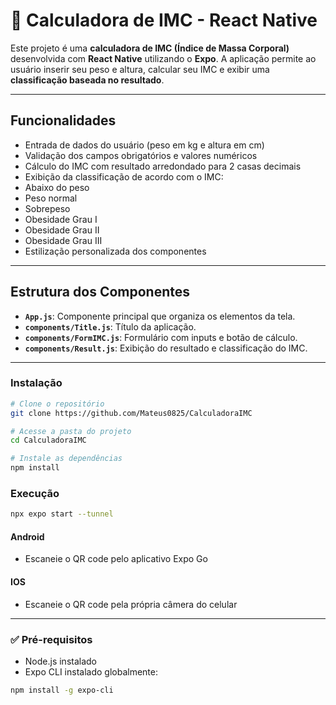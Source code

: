 # 📱 Calculadora de IMC - React Native

Este projeto é uma **calculadora de IMC (Índice de Massa Corporal)** desenvolvida com **React Native** utilizando o **Expo**. A aplicação permite ao usuário inserir seu peso e altura, calcular seu IMC e exibir uma **classificação baseada no resultado**.

---

## Funcionalidades

- Entrada de dados do usuário (peso em kg e altura em cm)
- Validação dos campos obrigatórios e valores numéricos
- Cálculo do IMC com resultado arredondado para 2 casas decimais
- Exibição da classificação de acordo com o IMC:
- Abaixo do peso
- Peso normal
- Sobrepeso
- Obesidade Grau I
- Obesidade Grau II
- Obesidade Grau III
- Estilização personalizada dos componentes

---

## Estrutura dos Componentes

- **`App.js`**: Componente principal que organiza os elementos da tela.
- **`components/Title.js`**: Título da aplicação.
- **`components/FormIMC.js`**: Formulário com inputs e botão de cálculo.
- **`components/Result.js`**: Exibição do resultado e classificação do IMC.

---

### Instalação
```bash
# Clone o repositório
git clone https://github.com/Mateus0825/CalculadoraIMC

# Acesse a pasta do projeto
cd CalculadoraIMC

# Instale as dependências
npm install
```

### Execução
```bash
npx expo start --tunnel
```
#### Android
- Escaneie o QR code pelo aplicativo Expo Go

#### IOS
- Escaneie o QR code pela própria câmera do celular

---

### ✅ Pré-requisitos
- Node.js instalado
- Expo CLI instalado globalmente:
```bash
npm install -g expo-cli
